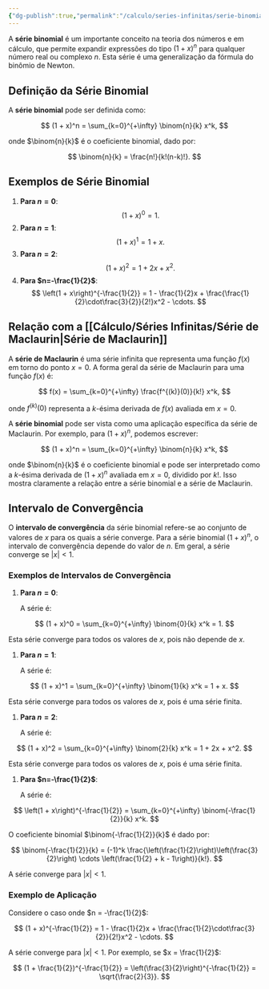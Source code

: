 ```yaml
---
{"dg-publish":true,"permalink":"/calculo/series-infinitas/serie-binomial/","created":"2025-05-20T13:30:13.833-03:00"}
---
```



A **série binomial** é um importante conceito na teoria dos números e em cálculo, que permite expandir expressões do tipo $(1 + x)^n$ para qualquer número real ou complexo $n$. Esta série é uma generalização da fórmula do binômio de Newton.

## Definição da Série Binomial

A **série binomial** pode ser definida como:

$$
(1 + x)^n = \sum_{k=0}^{+\infty} \binom{n}{k} x^k,
$$

onde $\binom{n}{k}$ é o coeficiente binomial, dado por:

$$
\binom{n}{k} = \frac{n!}{k!(n-k)!}.
$$

## Exemplos de Série Binomial

1. **Para $n=0$**:
$$
   (1 + x)^0 = 1.
$$
2. **Para $n=1$**:
$$
   (1 + x)^1 = 1 + x.
$$
3. **Para $n=2$**:
$$
   (1 + x)^2 = 1 + 2x + x^2.
$$
4. **Para $n=-\frac{1}{2}$**:
$$
   \left(1 + x\right)^{-\frac{1}{2}} = 1 - \frac{1}{2}x + \frac{\frac{1}{2}\cdot\frac{3}{2}}{2!}x^2 - \cdots.
$$

## Relação com a [[Cálculo/Séries Infinitas/Série de Maclaurin\|Série de Maclaurin]]

A **série de Maclaurin** é uma série infinita que representa uma função $f(x)$ em torno do ponto $x=0$. A forma geral da série de Maclaurin para uma função $f(x)$ é:

$$
f(x) = \sum_{k=0}^{+\infty} \frac{f^{(k)}(0)}{k!} x^k,
$$

onde $f^{(k)}(0)$ representa a $k$-ésima derivada de $f(x)$ avaliada em $x=0$.

A **série binomial** pode ser vista como uma aplicação específica da série de Maclaurin. Por exemplo, para $(1 + x)^n$, podemos escrever:

$$
(1 + x)^n = \sum_{k=0}^{+\infty} \binom{n}{k} x^k,
$$

onde $\binom{n}{k}$ é o coeficiente binomial e pode ser interpretado como a $k$-ésima derivada de $(1+x)^n$ avaliada em $x=0$, dividido por $k!$. Isso mostra claramente a relação entre a série binomial e a série de Maclaurin.

## Intervalo de Convergência

O **intervalo de convergência** da série binomial refere-se ao conjunto de valores de $x$ para os quais a série converge. Para a série binomial $(1 + x)^n$, o intervalo de convergência depende do valor de $n$. Em geral, a série converge se $|x| < 1$.

### Exemplos de Intervalos de Convergência

1. **Para $n=0$**:

   A série é:

$$
   (1 + x)^0 = \sum_{k=0}^{+\infty} \binom{0}{k} x^k = 1.
$$

   Esta série converge para todos os valores de $x$, pois não depende de $x$.

1. **Para $n=1$**:

   A série é:

$$
   (1 + x)^1 = \sum_{k=0}^{+\infty} \binom{1}{k} x^k = 1 + x.
$$

   Esta série converge para todos os valores de $x$, pois é uma série finita.

1. **Para $n=2$**:

   A série é:

$$
   (1 + x)^2 = \sum_{k=0}^{+\infty} \binom{2}{k} x^k = 1 + 2x + x^2.
$$

   Esta série converge para todos os valores de $x$, pois é uma série finita.

1. **Para $n=-\frac{1}{2}$**:

   A série é:

$$
   \left(1 + x\right)^{-\frac{1}{2}} = \sum_{k=0}^{+\infty} \binom{-\frac{1}{2}}{k} x^k.
$$

   O coeficiente binomial $\binom{-\frac{1}{2}}{k}$ é dado por:

$$
   \binom{-\frac{1}{2}}{k} = (-1)^k \frac{\left(\frac{1}{2}\right)\left(\frac{3}{2}\right) \cdots \left(\frac{1}{2} + k - 1\right)}{k!}.
$$

   A série converge para $|x| < 1$.

### Exemplo de Aplicação

Considere o caso onde $n = -\frac{1}{2}$:

$$
(1 + x)^{-\frac{1}{2}} = 1 - \frac{1}{2}x + \frac{\frac{1}{2}\cdot\frac{3}{2}}{2!}x^2 - \cdots.
$$

A série converge para $|x| < 1$. Por exemplo, se $x = \frac{1}{2}$:

$$
(1 + \frac{1}{2})^{-\frac{1}{2}} = \left(\frac{3}{2}\right)^{-\frac{1}{2}} = \sqrt{\frac{2}{3}}.
$$
